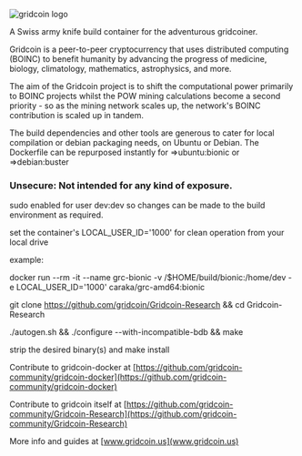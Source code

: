 ![gridcoin logo](https://github.com/gridcoin-community/Gridcoin-Research/tree/development/share/icons/hicolor/48x48/apps "gridcoin logo")

A Swiss army knife build container for the adventurous gridcoiner.

Gridcoin is a peer-to-peer cryptocurrency that uses distributed computing (BOINC) to benefit humanity by advancing the progress of medicine, biology, climatology, mathematics, astrophysics, and more.

The aim of the Gridcoin project is to shift the computational power primarily to BOINC projects whilst the POW mining calculations become a second priority - so as the mining network scales up, the network's BOINC contribution is scaled up in tandem.

The build dependencies and other tools are generous to cater for local compilation or debian packaging needs, on Ubuntu or Debian. The Dockerfile can be repurposed instantly for =>ubuntu:bionic or =>debian:buster

### Unsecure: Not intended for any kind of exposure.

sudo enabled for user dev:dev so changes can be made to the build environment as required.

set the container's LOCAL_USER_ID='1000' for clean operation from your local drive

example:

docker run --rm -it --name grc-bionic -v /$HOME/build/bionic:/home/dev -e LOCAL_USER_ID='1000' caraka/grc-amd64:bionic

git clone https://github.com/gridcoin/Gridcoin-Research && cd Gridcoin-Research

./autogen.sh && ./configure --with-incompatible-bdb && make

strip the desired binary(s) and make install

Contribute to gridcoin-docker at [https://github.com/gridcoin-community/gridcoin-docker](https://github.com/gridcoin-community/gridcoin-docker)

Contribute to gridcoin itself at [https://github.com/gridcoin-community/Gridcoin-Research](https://github.com/gridcoin-community/Gridcoin-Research)

More info and guides at [www.gridcoin.us](www.gridcoin.us)
